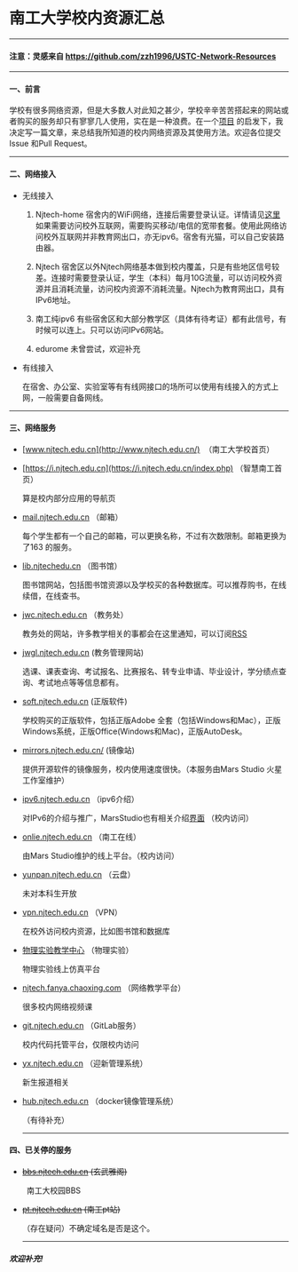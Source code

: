 # 南工大学校内资源汇总

---

#### 注意：灵感来自 https://github.com/zzh1996/USTC-Network-Resources

----

#### 一、前言

学校有很多网络资源，但是大多数人对此知之甚少，学校辛辛苦苦搭起来的网站或者购买的服务却只有寥寥几人使用，实在是一种浪费。在一个[项目](https://github.com/zzh1996/USTC-Network-Resources) 的启发下，我决定写一篇文章，来总结我所知道的校内网络资源及其使用方法。欢迎各位提交Issue 和Pull Request。

----

#### 二、网络接入

- 无线接入
  
  1. Njtech-home      宿舍内的WiFi网络，连接后需要登录认证。详情请见[这里](https://u.njtech.edu.cn/cas/themes/njtech/njtech_home/njtech_home.html;jsessionid=580F1CFDC3B6EBEE2D096BF2EAB13E87.TomcatC) 如果需要访问校外互联网，需要购买移动/电信的宽带套餐。使用此网络访问校外互联网并非教育网出口，亦无ipv6。宿舍有光猫，可以自己安装路由器。
  
  2. Njtech      宿舍区以外Njtech网络基本做到校内覆盖，只是有些地区信号较差。连接时需要登录认证，学生（本科）每月10G流量，可以访问校外资源并且消耗流量，访问校内资源不消耗流量。Njtech为教育网出口，具有IPv6地址。
  
  3. 南工纯ipv6    有些宿舍区和大部分教学区（具体有待考证）都有此信号，有时候可以连上。只可以访问IPv6网站。
  
  4. edurome 未曾尝试，欢迎补充

- 有线接入
  
  在宿舍、办公室、实验室等有有线网接口的场所可以使用有线接入的方式上网，一般需要自备网线。

----

#### 三、网络服务

- [www.njtech.edu.cn](http://www.njtech.edu.cn/)  （南工大学校首页）

- [https://i.njtech.edu.cn](https://i.njtech.edu.cn/index.php) （智慧南工首页）
  
  算是校内部分应用的导航页

- [mail.njtech.edu.cn](https://mail.njtech.edu.cn) （邮箱）
  
  每个学生都有一个自己的邮箱，可以更换名称，不过有次数限制。邮箱更换为了163 的服务。

- [lib.njtechedu.cn](https://lib.njtech.edu.cn) （图书馆）
  
  图书馆网站，包括图书馆资源以及学校买的各种数据库。可以推荐购书，在线续借，在线查书。

- [jwc.njtech.edu.cn](http://jwc.njtech.edu.cn) （教务处）
  
  教务处的网站，许多教学相关的事都会在这里通知，可以订阅[RSS](https://rsshub.app/njtech/jwc) 

- [jwgl.njtech.edu.cn](https://jwgl.njtech.edu.cn) (教务管理网站)
  
  选课、课表查询、考试报名、比赛报名、转专业申请、毕业设计，学分绩点查询、考试地点等等信息都有。

- [soft.njtech.edu.cn](https://soft.njtech.edu.cn) (正版软件)
  
  学校购买的正版软件，包括正版Adobe 全套（包括Windows和Mac），正版Windows系统，正版Office(Windows和Mac)，正版AutoDesk。

- [mirrors.njtech.edu.cn/](https://mirrors.njtech.edu.cn/) (镜像站)
  
  提供开源软件的镜像服务，校内使用速度很快。（本服务由Mars Studio 火星工作室维护）

- [ipv6.njtech.edu.cn](https://ipv6.njtech.edu.cn) （ipv6介绍）
  
  对IPv6的介绍与推广，MarsStudio也有相关介绍[界面](http://202.119.245.15:8080/ipv6/) （校内访问）

- [onlie.njtech.edu.cn](https://online.njtech.edu.cn) （南工在线）
  
  由Mars Studio维护的线上平台。（校内访问）

- [yunpan.njtech.edu.cn](https://online.njtech.edu.cn) （云盘）
  
  未对本科生开放

- [vpn.njtech.edu.cn](https://app.vpn.njtech.edu.cn)  （VPN）
  
  在校外访问校内资源，比如图书馆和数据库

- [物理实验教学中心](http://10.3.105.114:8032/) （物理实验）
  
  物理实验线上仿真平台

- [njtech.fanya.chaoxing.com](https://njtech.fanya.chaoxing.com/)   （网络教学平台）
  
  很多校内网络视频课

- [git.njtech.edu.cn](https://git.njtech.edu.cn) （GitLab服务）
  
  校内代码托管平台，仅限校内访问

- [yx.njtech.edu.cn](https://yx.njtech.edu.cn) （迎新管理系统）
  
  新生报道相关

- [hub.njtech.edu.cn](https://hub.njtech.edu.cn) （docker镜像管理系统）
  
  （有待补充）
  
  -----

#### 四、已关停的服务

- ~~[bbs.njtech.edu.cn](https://bbs.njtech.edu.cn) (玄武雅阁)~~

        南工大校园BBS

- ~~[pt.njtech.edu.cn](https://pt.njtech.edu.cn) (南工pt站)~~
  
  （存在疑问）不确定域名是否是这个。
  
  ----

##### 欢迎补充!
